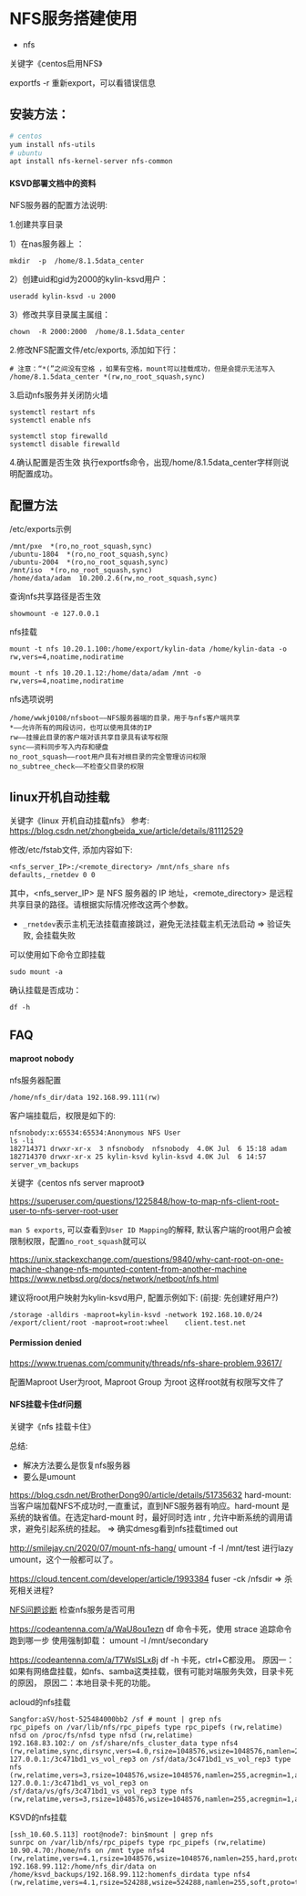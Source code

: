 # NFS服务搭建使用

* nfs

关键字《centos启用NFS》

exportfs -r
重新export，可以看错误信息

## 安装方法：

```bash
# centos
yum install nfs-utils
# ubuntu
apt install nfs-kernel-server nfs-common
```

#### KSVD部署文档中的资料

NFS服务器的配置方法说明:

1.创建共享目录

1）在nas服务器上 ：
```
mkdir  -p  /home/8.1.5data_center
```

2）创建uid和gid为2000的kylin-ksvd用户：
```
useradd kylin-ksvd -u 2000 
```

3）修改共享目录属主属组：
```
chown  -R 2000:2000  /home/8.1.5data_center
```

2.修改NFS配置文件/etc/exports, 添加如下行：
```
# 注意：“*(”之间没有空格 ，如果有空格，mount可以挂载成功，但是会提示无法写入
/home/8.1.5data_center *(rw,no_root_squash,sync)
```

3.启动nfs服务并关闭防火墙
```
systemctl restart nfs
systemctl enable nfs

systemctl stop firewalld
systemctl disable firewalld
```

4.确认配置是否生效
执行exportfs命令，出现/home/8.1.5data_center字样则说明配置成功。

## 配置方法

/etc/exports示例
```
/mnt/pxe  *(ro,no_root_squash,sync)
/ubuntu-1804  *(ro,no_root_squash,sync)
/ubuntu-2004  *(ro,no_root_squash,sync)
/mnt/iso  *(ro,no_root_squash,sync)
/home/data/adam  10.200.2.6(rw,no_root_squash,sync)
```


查询nfs共享路径是否生效
```
showmount -e 127.0.0.1 
```

nfs挂载
```
mount -t nfs 10.20.1.100:/home/export/kylin-data /home/kylin-data -o rw,vers=4,noatime,nodiratime

mount -t nfs 10.20.1.12:/home/data/adam /mnt -o rw,vers=4,noatime,nodiratime
```


nfs选项说明
```
/home/wwkj0108/nfsboot——NFS服务器端的目录，用于与nfs客户端共享
*——允许所有的网段访问，也可以使用具体的IP
rw——挂接此目录的客户端对该共享目录具有读写权限
sync——资料同步写入内存和硬盘
no_root_squash——root用户具有对根目录的完全管理访问权限
no_subtree_check——不检查父目录的权限
```

## linux开机自动挂载

关键字《linux 开机自动挂载nfs》
参考: https://blog.csdn.net/zhongbeida_xue/article/details/81112529

修改/etc/fstab文件, 添加内容如下:
```
<nfs_server_IP>:/<remote_directory> /mnt/nfs_share nfs defaults,_rnetdev 0 0
```

其中，<nfs_server_IP> 是 NFS 服务器的 IP 地址，<remote_directory> 是远程共享目录的路径。请根据实际情况修改这两个参数。
- `_rnetdev`表示主机无法挂载直接跳过，避免无法挂载主机无法启动
  => 验证失败, 会挂载失败

可以使用如下命令立即挂载
```
sudo mount -a
```

确认挂载是否成功：
```
df -h
```

## FAQ

#### maproot nobody

nfs服务器配置
```
/home/nfs_dir/data 192.168.99.111(rw)
```

客户端挂载后，权限是如下的:
```
nfsnobody:x:65534:65534:Anonymous NFS User
ls -li
182714371 drwxr-xr-x  3 nfsnobody  nfsnobody  4.0K Jul  6 15:18 adam
182714370 drwxr-xr-x 25 kylin-ksvd kylin-ksvd 4.0K Jul  6 14:57 server_vm_backups
```

关键字《centos nfs server maproot》

https://superuser.com/questions/1225848/how-to-map-nfs-client-root-user-to-nfs-server-root-user

`man 5 exports`, 可以查看到`User ID Mapping`的解释, 默认客户端的root用户会被限制权限，配置`no_root_squash`就可以

https://unix.stackexchange.com/questions/9840/why-cant-root-on-one-machine-change-nfs-mounted-content-from-another-machine
https://www.netbsd.org/docs/network/netboot/nfs.html

建议将root用户映射为kylin-ksvd用户, 配置示例如下:
(前提: 先创建好用户?)
```
/storage -alldirs -maproot=kylin-ksvd -network 192.168.10.0/24
/export/client/root -maproot=root:wheel    client.test.net
```

#### Permission denied

https://www.truenas.com/community/threads/nfs-share-problem.93617/

配置Maproot User为root, Maproot Group 为root
这样root就有权限写文件了

#### NFS挂载卡住df问题

关键字《nfs 挂载卡住》

总结:
- 解决方法要么是恢复nfs服务器
- 要么是umount

https://blog.csdn.net/BrotherDong90/article/details/51735632
hard-mount: 当客户端加载NFS不成功时,一直重试，直到NFS服务器有响应。hard-mount 是系统的缺省值。在选定hard-mount 时，最好同时选 intr , 允许中断系统的调用请求，避免引起系统的挂起。
=> 确实dmesg看到nfs挂载timed out

http://smilejay.cn/2020/07/mount-nfs-hang/
umount -f -l /mnt/test 进行lazy umount，这个一般都可以了。

https://cloud.tencent.com/developer/article/1993384
fuser -ck /nfsdir => 杀死相关进程?

[NFS问题诊断](https://blog.51cto.com/u_15704227/5436439)
检查nfs服务是否可用

https://codeantenna.com/a/WaU8ou1ezn
df 命令卡死，使用 strace 追踪命令跑到哪一步
使用强制卸载： umount -l   /mnt/secondary

https://codeantenna.com/a/T7WslSLx8j
df -h 卡死，ctrl+C都没用。
原因一：如果有网络盘挂载，如nfs、samba这类挂载，很有可能对端服务失效，目录卡死的原因，
原因二：本地目录卡死的功能。

acloud的nfs挂载
```
Sangfor:aSV/host-525484000bb2 /sf # mount | grep nfs
rpc_pipefs on /var/lib/nfs/rpc_pipefs type rpc_pipefs (rw,relatime)
nfsd on /proc/fs/nfsd type nfsd (rw,relatime)
192.168.83.102:/ on /sf/share/nfs_cluster_data type nfs4 (rw,relatime,sync,dirsync,vers=4.0,rsize=1048576,wsize=1048576,namlen=255,acregmin=0,acregmax=0,acdirmin=0,acdirmax=0,soft,noac,proto=tcp,port=5049,timeo=10,retrans=3,sec=sys,clientaddr=192.168.83.100,local_lock=none,addr=192.168.83.102)
127.0.0.1:/3c471bd1_vs_vol_rep3 on /sf/data/3c471bd1_vs_vol_rep3 type nfs (rw,relatime,vers=3,rsize=1048576,wsize=1048576,namlen=255,acregmin=1,acregmax=1,acdirmin=0,acdirmax=0,hard,nolock,noresvport,proto=tcp,timeo=600,retrans=2,sec=sys,mountaddr=127.0.0.1,mountvers=3,mountport=38465,mountproto=tcp,lookupcache=none,local_lock=all,addr=127.0.0.1)
127.0.0.1:/3c471bd1_vs_vol_rep3 on /sf/data/vs/gfs/3c471bd1_vs_vol_rep3 type nfs (rw,relatime,vers=3,rsize=1048576,wsize=1048576,namlen=255,acregmin=1,acregmax=1,acdirmin=0,acdirmax=0,hard,nolock,noresvport,proto=tcp,timeo=600,retrans=2,sec=sys,mountaddr=127.0.0.1,mountvers=3,mountport=38465,mountproto=tcp,lookupcache=none,local_lock=all,addr=127.0.0.1)
```

KSVD的nfs挂载
```
[ssh_10.60.5.113] root@node7: bin$mount | grep nfs
sunrpc on /var/lib/nfs/rpc_pipefs type rpc_pipefs (rw,relatime)
10.90.4.70:/home/nfs on /mnt type nfs4 (rw,relatime,vers=4.1,rsize=1048576,wsize=1048576,namlen=255,hard,proto=tcp,timeo=600,retrans=2,sec=sys,clientaddr=10.60.5.113,local_lock=none,addr=10.90.4.70)
192.168.99.112:/home/nfs_dir/data on /home/ksvd_backups/192.168.99.112:homenfs_dirdata type nfs4 (rw,relatime,vers=4.1,rsize=524288,wsize=524288,namlen=255,soft,proto=tcp,timeo=30,retrans=2,sec=sys,clientaddr=192.168.99.113,local_lock=none,addr=192.168.99.112)
```

